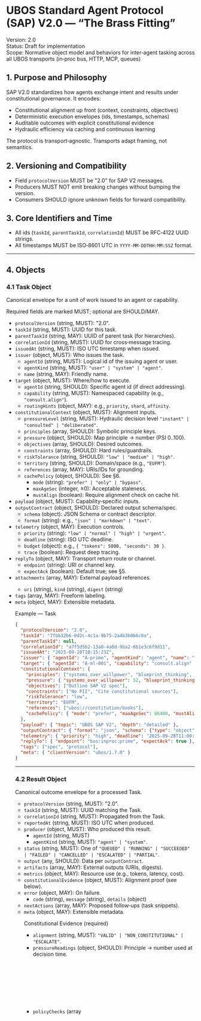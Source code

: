 # UBOS Standard Agent Protocol (SAP) V2.0 — “The Brass Fitting”

Version: 2.0  
Status: Draft for implementation  
Scope: Normative object model and behaviors for inter‑agent tasking across all UBOS transports (in‑proc bus, HTTP, MCP, queues)

## 1. Purpose and Philosophy
SAP V2.0 standardizes how agents exchange intent and results under constitutional governance. It encodes:
- Constitutional alignment up front (context, constraints, objectives)
- Deterministic execution envelopes (ids, timestamps, schemas)
- Auditable outcomes with explicit constitutional evidence
- Hydraulic efficiency via caching and continuous learning

The protocol is transport‑agnostic. Transports adapt framing, not semantics.

## 2. Versioning and Compatibility
- Field `protocolVersion` MUST be "2.0" for SAP V2 messages.
- Producers MUST NOT emit breaking changes without bumping the version.
- Consumers SHOULD ignore unknown fields for forward compatibility.

## 3. Core Identifiers and Time
- All ids (`taskId`, `parentTaskId`, `correlationId`) MUST be RFC‑4122 UUID strings.
- All timestamps MUST be ISO‑8601 UTC in `YYYY-MM-DDTHH:MM:SSZ` format.

---

## 4. Objects

### 4.1 Task Object
Canonical envelope for a unit of work issued to an agent or capability.

Required fields are marked MUST; optional are SHOULD/MAY.

- `protocolVersion` (string, MUST): "2.0".
- `taskId` (string, MUST): UUID for this task.
- `parentTaskId` (string, MAY): UUID of parent task (for hierarchies).
- `correlationId` (string, MUST): UUID for cross‑message tracing.
- `issuedAt` (string, MUST): ISO UTC timestamp when issued.
- `issuer` (object, MUST): Who issues the task.
  - `agentId` (string, MUST): Logical id of the issuing agent or user.
  - `agentKind` (string, MUST): `"user" | "system" | "agent"`.
  - `name` (string, MAY): Friendly name.
- `target` (object, MUST): Where/how to execute.
  - `agentId` (string, SHOULD): Specific agent id (if direct addressing).
  - `capability` (string, MUST): Namespaced capability (e.g., `"consult.align"`).
  - `routingHints` (object, MAY): e.g., `priority`, `shard`, `affinity`.
- `constitutionalContext` (object, MUST): Alignment inputs.
  - `pressureLevel` (string, MUST): Hydraulic decision level `"instant" | "consulted" | "deliberated"`.
  - `principles` (array<string>, SHOULD): Symbolic principle keys.
  - `pressure` (object, SHOULD): Map principle -> number (PSI 0..100).
  - `objectives` (array<string>, SHOULD): Desired outcomes.
  - `constraints` (array<string>, SHOULD): Hard rules/guardrails.
  - `riskTolerance` (string, SHOULD): `"low" | "medium" | "high"`.
  - `territory` (string, SHOULD): Domain/space (e.g., `"EUFM"`).
  - `references` (array<string>, MAY): URIs/IDs for grounding.
  - `cachePolicy` (object, SHOULD): See §6.
    - `mode` (string): `"prefer" | "only" | "bypass"`.
    - `maxAgeSec` (integer, ≥0): Acceptable staleness.
    - `mustAlign` (boolean): Require alignment check on cache hit.
- `payload` (object, MUST): Capability‐specific inputs.
- `outputContract` (object, SHOULD): Declared output schema/spec.
  - `schema` (object): JSON Schema or contract descriptor.
  - `format` (string): e.g., `"json" | "markdown" | "text"`.
- `telemetry` (object, MAY): Execution controls.
  - `priority` (string): `"low" | "normal" | "high" | "urgent"`.
  - `deadline` (string): ISO UTC deadline.
  - `budget` (object): e.g., `{ "tokens": 5000, "seconds": 30 }`.
  - `trace` (boolean): Request deep tracing.
- `replyTo` (object, MAY): Transport return route or channel.
  - `endpoint` (string): URI or channel key.
  - `expectAck` (boolean): Default true; see §5.
- `attachments` (array<object>, MAY): External payload references.
  - `uri` (string), `kind` (string), `digest` (string)
- `tags` (array<string>, MAY): Freeform labeling.
- `meta` (object, MAY): Extensible metadata.

Example — Task
```json
{
  "protocolVersion": "2.0",
  "taskId": "7fbb32b6-0d2c-4c1a-9b75-2a4b3b0b6c0a",
  "parentTaskId": null,
  "correlationId": "a7f5d5b2-13a8-4a0d-9ba2-6b1e3c6f9d11",
  "issuedAt": "2025-09-28T10:15:23Z",
  "issuer": { "agentId": "A-prime", "agentKind": "agent", "name": "AI Prime" },
  "target": { "agentId": "A-ml-001", "capability": "consult.align" },
  "constitutionalContext": {
    "principles": ["systems_over_willpower", "blueprint_thinking", "strategic_pause"],
    "pressure": { "systems_over_willpower": 52, "blueprint_thinking": 41, "strategic_pause": 28 },
    "objectives": ["Outline SAP V2 spec"],
    "constraints": ["No PII", "Cite constitutional sources"],
    "riskTolerance": "low",
    "territory": "EUFM",
    "references": ["ubos://constitution/books"],
    "cachePolicy": { "mode": "prefer", "maxAgeSec": 86400, "mustAlign": true }
  },
  "payload": { "topic": "UBOS SAP V2", "depth": "detailed" },
  "outputContract": { "format": "json", "schema": {"type": "object"} },
  "telemetry": { "priority": "high", "deadline": "2025-09-28T11:00:00Z", "budget": {"tokens": 8000} },
  "replyTo": { "endpoint": "bus:inproc:prime", "expectAck": true },
  "tags": ["spec", "protocol"],
  "meta": { "clientVersion": "ubos/1.7.0" }
}
```

---

### 4.2 Result Object
Canonical outcome envelope for a processed Task.

- `protocolVersion` (string, MUST): "2.0".
- `taskId` (string, MUST): UUID matching the Task.
- `correlationId` (string, MUST): Propagated from the Task.
- `reportedAt` (string, MUST): ISO UTC when produced.
- `producer` (object, MUST): Who produced this result.
  - `agentId` (string, MUST)
  - `agentKind` (string, MUST): `"agent" | "system"`.
- `status` (string, MUST): One of `"QUEUED" | "RUNNING" | "SUCCEEDED" | "FAILED" | "CANCELLED" | "ESCALATED" | "PARTIAL"`.
- `output` (any, SHOULD): Data per `outputContract`.
- `artifacts` (array<object>, MAY): External outputs (URIs, digests).
- `metrics` (object, MAY): Resource use (e.g., tokens, latency, cost).
- `constitutionalEvidence` (object, MUST): Alignment proof (see below).
- `error` (object, MAY): On failure.
  - `code` (string), `message` (string), `details` (object)
- `nextActions` (array<object>, MAY): Proposed follow‑ups (task snippets).
- `meta` (object, MAY): Extensible metadata.

Constitutional Evidence (required)
- `alignment` (string, MUST): `"VALID" | "NON_CONSTITUTIONAL" | "ESCALATE"`.
- `pressureReadings` (object, SHOULD): Principle -> number used at decision time.
- `policyChecks` (array<object>, SHOULD): Per principle findings.
  - `principle` (string), `status` (string), `notes` (string)
- `violations` (array<object>, MAY): Any detected issues.
  - `principle` (string), `severity` (string), `evidence` (string)
- `citations` (array<string>, MAY): Sources/IDs grounding the output.
- `cache` (object, MAY): See §6 (`hit`, `cacheKey`, `ageSec`).

Example — Result
```json
{
  "protocolVersion": "2.0",
  "taskId": "7fbb32b6-0d2c-4c1a-9b75-2a4b3b0b6c0a",
  "correlationId": "a7f5d5b2-13a8-4a0d-9ba2-6b1e3c6f9d11",
  "reportedAt": "2025-09-28T10:29:12Z",
  "producer": { "agentId": "A-ml-001", "agentKind": "agent" },
  "status": "SUCCEEDED",
  "output": { "sections": ["Purpose", "Objects", "Learning"] },
  "artifacts": [{ "uri": "file://reports/UBOS_SAP_V2.spec.md", "kind": "md" }],
  "metrics": { "latencyMs": 842, "tokensIn": 2100, "tokensOut": 600 },
  "constitutionalEvidence": {
    "alignment": "VALID",
    "pressureReadings": { "systems_over_willpower": 52, "blueprint_thinking": 41, "strategic_pause": 28 },
    "policyChecks": [
      { "principle": "systems_over_willpower", "status": "PASS", "notes": "Protocolized behavior over ad‑hoc calls" },
      { "principle": "blueprint_thinking", "status": "PASS", "notes": "Clear object model and schemas" }
    ],
    "citations": ["ubos://constitution/books", "ubos://sap/v1"],
    "cache": { "hit": false }
  },
  "meta": { "versionHint": "sap/2.0" }
}
```

---

### 4.3 Ack/Nack (Transport‑level)
Transports MAY deliver synchronous acknowledgments separate from Result.
- `Ack`: Confirms the task envelope was accepted for processing.
- `Nack`: Rejects invalid or unroutable tasks early with a reason.
Ack/Nack carry `messageId`/`correlationId` at the transport layer; SAP V2 does not redefine their wire shape, only requires that Task→Result correlation remains intact.

---

## 5. Processing Semantics
- Producers MUST validate required fields before dispatch.
- Consumers MUST either emit an `Ack` (if transport supports it) or transition to a `Result` with `status` reflecting progress.
- `status` transitions SHOULD follow: `QUEUED → RUNNING → {SUCCEEDED|FAILED|ESCALATED|CANCELLED}`; `PARTIAL` indicates partial fulfillment with `nextActions`.
- `Result.taskId` MUST equal `Task.taskId`; `correlationId` MUST be preserved.
- `constitutionalEvidence.alignment` MUST be present in all Results.

---

## 6. ConstitutionalCache System
Purpose: hydraulic efficiency by reusing constitutionally vetted outcomes.

Cache Policy (Task `constitutionalContext.cachePolicy`)
- `mode`:
  - `prefer`: Use cache if valid and aligned; otherwise compute.
  - `only`: Use cache only; if miss/invalid, return `FAILED` with error `CACHE_MISS`.
  - `bypass`: Ignore cache.
- `maxAgeSec`: Accept entries younger than this age.
- `mustAlign`: On hit, re‑check alignment against Task context.

Cache Record Shape
- `cacheKey` (string): Deterministic hash over `{capability, payload essence, territory, principles, outputContract, sapVersion}`.
- `storedAt` (ISO UTC), `ageSec` (int), `producer` (string), `alignment` (string), `output` (any), `citations` (array), `fingerprint` (string for payload essence derivation).

Behavior
- On hit meeting policy, consumers SHOULD return a `Result` with the cached `output` and include `constitutionalEvidence.cache` = `{hit:true, cacheKey, ageSec}`.
- On miss or stale, compute fresh output, validate alignment, then write a new record.
- Cache entries MUST be immutable (WORM) and versioned by `sapVersion` to preserve auditability.

---

## 7. ConstitutionalLearningLoop
Purpose: continuous improvement of constitutional decision quality.

Signals
- From `Result` producers: `policyChecks`, `violations`, `metrics`, `nextActions`.
- From humans/operators: outcome rating, corrective notes, approvals.

Mechanics
- Aggregate signals keyed by `{capability, territory, fingerprint}`.
- Derive updated heuristics: improved payload essence extraction, refined `pressure` thresholds, enriched `policyChecks` catalogs.
- Emit new knowledge artifacts (e.g., playbooks, punch‑cards) into the Master Librarian for reuse.
- Learning MUST NOT retroactively alter prior cache records; it influences future cache writes and alignments only.

---

## 8. Error Model
- `error.code` SHOULD be one of: `INVALID_TASK`, `UNAUTHORIZED`, `FORBIDDEN`, `NOT_FOUND`, `UNPROCESSABLE`, `TIMEOUT`, `RATE_LIMIT`, `INTERNAL`, `CACHE_MISS`, `NON_CONSTITUTIONAL`.
- `FAILED` Results MUST include `error.message`.
- `ESCALATED` Results SHOULD include `nextActions` with a recommended escalation path.

---

## 9. JSON Schemas (abridged)
These minimal shapes are informative. Implementations MAY publish full JSON Schema.

Task (informative)
```json
{
  "type": "object",
  "required": ["protocolVersion", "taskId", "correlationId", "issuedAt", "issuer", "target", "constitutionalContext", "payload"],
  "properties": {
    "protocolVersion": {"const": "2.0"},
    "taskId": {"type": "string", "format": "uuid"},
    "parentTaskId": {"type": ["string", "null"], "format": "uuid"},
    "correlationId": {"type": "string", "format": "uuid"},
    "issuedAt": {"type": "string", "format": "date-time"},
    "issuer": {"type": "object"},
    "target": {"type": "object"},
    "constitutionalContext": {"type": "object"},
    "payload": {"type": "object"}
  }
}
```

Result (informative)
```json
{
  "type": "object",
  "required": ["protocolVersion", "taskId", "correlationId", "reportedAt", "producer", "status", "constitutionalEvidence"],
  "properties": {
    "protocolVersion": {"const": "2.0"},
    "taskId": {"type": "string", "format": "uuid"},
    "correlationId": {"type": "string", "format": "uuid"},
    "reportedAt": {"type": "string", "format": "date-time"},
    "producer": {"type": "object"},
    "status": {"enum": ["QUEUED", "RUNNING", "SUCCEEDED", "FAILED", "CANCELLED", "ESCALATED", "PARTIAL"]},
    "constitutionalEvidence": {"type": "object"}
  }
}
```

---

### ConstitutionalContext (informative)
```json
{
  "type": "object",
  "required": ["pressureLevel"],
  "properties": {
    "pressureLevel": {"enum": ["instant", "consulted", "deliberated"]},
    "principles": {"type": "array", "items": {"type": "string"}},
    "pressure": {"type": "object", "additionalProperties": {"type": "integer", "minimum": 0, "maximum": 100}},
    "objectives": {"type": "array", "items": {"type": "string"}},
    "constraints": {"type": "array", "items": {"type": "string"}},
    "riskTolerance": {"enum": ["low", "medium", "high"]},
    "territory": {"type": "string"},
    "references": {"type": "array", "items": {"type": "string"}},
    "cachePolicy": {
      "type": "object",
      "properties": {
        "mode": {"enum": ["prefer", "only", "bypass"]},
        "maxAgeSec": {"type": "integer", "minimum": 0},
        "mustAlign": {"type": "boolean"}
      }
    }
  }
}
```

---

## 10. Transport Guidance
- In‑process bus: envelope maps 1:1 to Python dataclasses; Ack/Nack as lightweight classes; transcript logging MUST persist Task and Result.
- HTTP: Task/Result map to JSON bodies; `correlationId` SHOULD propagate via headers (e.g., `X‑Correlation‑Id`).
- MCP/Queue: Preserve `taskId`/`correlationId`; Ack/Nack capability recommended for backpressure.

---

## 11. Security and Integrity
- Producers MUST avoid embedding secrets in `payload`; use `attachments` with secure URIs where required.
- Consumers SHOULD validate issuer authorization for the target capability.
- All stores (cache, transcripts) MUST be append‑only with tamper‑evident digests when feasible.

---

## 12. Conformance Checklist
- [ ] Valid ids and timestamps
- [ ] Required fields present
- [ ] Constitutional context provided
- [ ] Result includes constitutional evidence
- [ ] Cache policy honored
- [ ] Learning signals emitted
- [ ] Transport preserves correlation

---

Adopted wholesale from the Robust Protocol design cadence and extended with constitutional cache and learning primitives to embody the Hydraulic Heart.

*** End of SAP V2.0 ***
